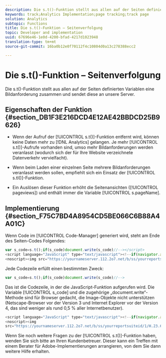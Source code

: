 ```yaml
---
description: Die s.t()-Funktion stellt aus allen auf der Seiten definierten Variablen eine Bildanforderung zusammen und sendet diese an unsere Server.
keywords: track;Analytics Implementation;page tracking;track page
solution: Analytics
subtopic: Functions
title: Die s.t()-Funktion – Seitenverfolgung
topic: Developer and implementation
uuid: 67696e46-1e0d-4200-bfad-4217d1023948
translation-type: tm+mt
source-git-commit: 16ba0b12e0f70112f4c10804d0a13c278388ecc2

---
```



# Die s.t()-Funktion – Seitenverfolgung

Die s.t()-Funktion stellt aus allen auf der Seiten definierten Variablen eine Bildanforderung zusammen und sendet diese an unsere Server.

## Eigenschaften der Funktion {#section_DB1F3E216DCD4E12AE42BBDCD25B9626}

* Wenn der Aufruf der [!UICONTROL s.t()]-Funktion entfernt wird, können keine Daten mehr zu [!DNL Analytics] gelangen. Je mehr [!UICONTROL s.t()]-Aufrufe vorhanden sind, umso mehr Bildanforderungen werden veranlasst (wodurch sich der für Ihre Website verzeichnete Datenverkehr vervielfacht).

* Wenn beim Laden einer einzelnen Seite mehrere Bildanforderungen veranlasst werden sollen, empfiehlt sich ein Einsatz der [!UICONTROL s.tl()]-Funktion.
* Ein Auslösen dieser Funktion erhöht die Seitenansichten ([!UICONTROL pageviews]) und enthält immer die Variable [!UICONTROL s.pageName].

## Implementierung {#section_F75C7BD4A8954CD5BE066C6B88A4A01C}

Wenn Code im [!UICONTROL Code-Manager] generiert wird, steht am Ende des Seiten-Codes Folgendes:

```js
var s_code=s.t();if(s_code)document.write(s_code)//--></script> 
<script language="JavaScript" type="text/javascript"><!--if(navigator.appVersion.indexOf('MSIE')>=0)document.write(unescape('%3C')+'\!-'+'-')//--></script> 
<noscript><img src="https://yournameserver.112.2o7.net/b/ss/yourreportsuiteid/1/H.23.6--NS/0" height="1" width="1" border="0" alt="" /></noscript> 
```

Jede Codezeile erfüllt einen bestimmten Zweck:

```js
var s_code=s.t();if(s_code)document.write(s_code)//-->
```

Das ist die Codezeile, in der die JavaScript-Funktion aufgerufen wird. Die Variable [!UICONTROL s_code] und die zugehörige „document.write“-Methode sind für Browser gedacht, die Image-Objekte nicht unterstützen (Netscape-Browser vor der Version 3 und Internet Explorer vor der Version 4, das sind weniger als rund 0,5 % aller Internetbenutzer).

```js
<script language="JavaScript" type="text/javascript"><!--if(navigator.appVersion.indexOf('MSIE')>=0)document.write(unescape('%3C')+'\!-'+'-')//--></script> 
<noscript><img  
src="https://yournameserver.112.2o7.net/b/ss/yourreportsuiteid/1/H.23.6--NS/0" height="1" width="1" border="0" alt="" />
```

Wenn Sie noch weitere Fragen zu der [!UICONTROL s.t()]-Funktion haben, wenden Sie sich bitte an Ihren Kundenbetreuer. Dieser kann ein Treffen mit einem Berater für Adobe-Implementierungen arrangieren, von dem Sie dann weitere Hilfe erhalten.

